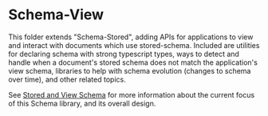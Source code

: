 # Schema-View

This folder extends "Schema-Stored", adding APIs for applications to view and interact with documents which use stored-schema.
Included are utilities for declaring schema with strong typescript types,
ways to detect and handle when a document's stored schema does not match the application's view schema,
libraries to help with schema evolution (changes to schema over time), and other related topics.

See [Stored and View Schema](<../schema-stored/Stored and View Schema.md>)
for more information about the current focus of this Schema library, and its overall design.
